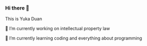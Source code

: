 ### Hi there 👋

This is Yuka Duan

🔭 I’m currently working on intellectual property law

🌱 I’m currently learning coding and everything about programming
